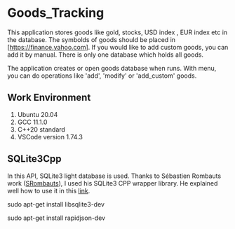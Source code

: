 # Goods_Tracking
This application stores goods like gold, stocks, USD index , EUR index etc in the database. The symbolds of goods should be placed in [https://finance.yahoo.com]. If you would like to add custom goods, you can add it by manual. There is only one database which holds all goods.

The application creates or open goods database when runs. With menu, you can do operations like 'add', 'modify' or 'add_custom' goods.

## Work Environment ##

1. Ubuntu 20.04
2. GCC 11.1.0
3. C++20 standard
4. VSCode version 1.74.3


## SQLite3Cpp
In this API, SQLite3 light database is used. Thanks to Sébastien Rombauts work ([SRombauts](https://github.com/SRombauts)), I used his SQLite3 CPP wrapper library. He explained well how to use it in this [link](https://github.com/SRombauts/SQLiteCpp).


sudo apt-get install libsqlite3-dev

sudo apt-get install rapidjson-dev
